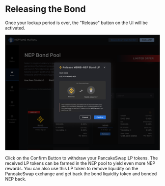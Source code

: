# Releasing the Bond

Once your lockup period is over, the "Release" button on the UI will be activated.

![](../../.gitbook/assets/b03-bond-release.png)

Click on the Confirm Button to withdraw your PancakeSwap LP tokens. The received LP tokens can be farmed in the NEP pool to yield even more NEP rewards. You can also use this LP token to remove liquidity on the PancakeSwap exchange and get back the bond liquidity token and bonded NEP back.

